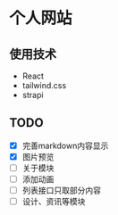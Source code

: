 # 个人网站

## 使用技术
- React
- tailwind.css
- strapi

## TODO

- [x] 完善markdown内容显示
- [x] 图片预览
- [ ] 关于模块
- [ ] 添加动画
- [ ] 列表接口只取部分内容
- [ ] 设计、资讯等模块
